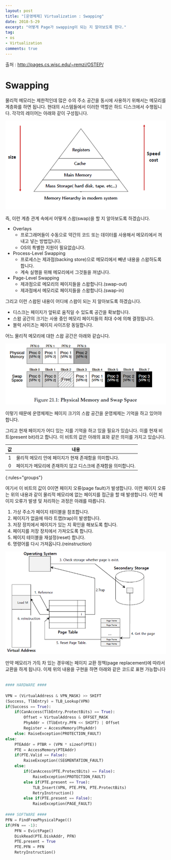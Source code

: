 ```yaml
---
layout: post
title: "[운영체제] Virtualization : Swapping"
date: 2018-5-29
excerpt: "어떻게 Page가 swapping이 되는 지 알아보도록 한다."
tag:
- os
- Virtualization 
comments: true
---
```

출처 : http://pages.cs.wisc.edu/~remzi/OSTEP/
# Swapping
물리적 메모리는 제한적인데 많은 수의 주소 공간을 동시에 사용하기 위해서는 메모리를 계층화를 하면 됩니다. 현대의 시스템들에서 이러한 역할은 하드 디스크에서 수행됩니다. 각각의 레이어는 아래와 같이 구성됩니다.

![Memory Hierarchy](/assets/img/res/2018-OS/Swapping/swap.png)

즉, 이런 계층 관계 속에서 어떻게 스왑(swap)을 할 지 알아보도록 하겠습니다.

- Overlays
    - 프로그래머들이 수동으로 약간의 코드 또는 데이터를 사용해서 메모리에서 꺼내고 넣는 방법입니다.
    - OS의 특별한 지원이 필요없습니다.
- Process-Level Swapping
    - 프로세스는 제과점(backing store)으로 메모리에서 빼낸 내용을 스왑하도록 합니다.
    - 계속 실행을 위해 메모리에서 그것들을 꺼냅니다.
- Page-Level Swapping
    - 제과점으로 메모리의 페이지들을 스왑합니다.(swap-out)
    - 제과점에서 메모리로 페이지들을 스왑합니다.(swap-in)

그리고 이런 스왑된 내용이 어디에 스왑이 되는 지 알아보도록 하겠습니다.

- 디스크는 페이지가 앞뒤로 움직일 수 있도록 공간을 확보합니다.
- 스왑 공간의 크기는 사용 중인 메모리 페이지들의 최대 수에 의해 결정됩니다.
- 블럭 사이즈는 페이지 사이즈랑 동일합니다.

어느 물리적 메모리에 대한 스왑 공간은 아래와 같습니다.

![Physical Memory and Swap Space](/assets/img/res/2018-OS/Swapping/swap_space.png)

이렇기 때문에 운영체제는 페이지 크기의 스왑 공간을 운영체제는 기억을 하고 있어야 합니다.

그리고 현재 페이지가 어디 있는 지를 기억을 하고 있을 필요가 있습니다. 이를 현재 비트(present bit)라고 합니다. 이 비트의 값은 아래의 표와 같은 의미를 가지고 있습니다.

| 값 | 내용 |
|:----:|------|
| 1 | 물리적 메모리 안에 페이지가 현재 존재함을 의미합니다. |
| 0 | 페이지가 메모리에 존재하지 않고 디스크에 존재함을 의미합니다. |
{:rules="groups"}

여기서 이 비트의 값이 0이면 페이지 오류(page fault)가 발생합니다. 이런 페이지 오류는 위의 내용과 같이 물리적 메모리에 없는 페이지를 접근을 할 때 발생합니다. 이런 페이지 오류가 발생 및 처리하는 과정은 아래를 따릅니다.

1. 가상 주소가 페이지 테이블을 참조합니다.
2. 페이지가 없음에 따라 트랩(trap)이 발생합니다.
3. 저장 장치에서 페이지가 있는 지 확인을 해보도록 합니다.
4. 페이지를 저장 장치에서 가져오도록 합니다.
5. 페이지 테이블을 재설정(reset) 합니다.
6. 명령어를 다시 가져옵니다.(reinstruction)

![page fault procedure](/assets/img/res/2018-OS/Swapping/state.png)

만약 메모리가 가득 차 있는 경우에는 페이지 교환 정책(page replacement)에 따라서 교환을 하게 됩니다. 이제 위의 내용을 구현을 하면 아래와 같은 코드로 표현 가능합니다

```python

#### HARDWARE ####

VPN = (VirtualAddress & VPN_MASK) >> SHIFT
(Success, TlbEntry) = TLB_Lookup(VPN)
if(Success == True):
    if(CanAccess(TlbEntry.ProtectBits) == True):
        Offset = VirtualAddress & OFFSET_MASK
        PhyAddr = (TlbEntry.PFN << SHIFT) | Offset
        Register = AccessMemory(PhyAddr)
    else: RaiseException(PROTECTION_FAULT)
else:
    PTEAddr = PTBR + (VPN * sizeof(PTE))
    PTE = AccessMemory(PTEAddr)
    if(PTE.Valid == False):
        RaiseException((SEGMENTATION_FAULT)
    else:
        if(CanAccess(PTE.ProtectBits) == False):
            RaiseException(PROTECTION_FAULT)
        else if(PTE.present == True):
            TLB_Insert(VPN, PTE.PFN, PTE.ProtectBits)
            RetryInstruction()
        else if(PTE.present == False):
            RaiseException(PAGE_FAULT)

#### SOFTWARE ####
PFN = FindFreePhysicalPage(()
if(PFN == -1):
    PFN = EvictPage()
    DiskRead(PTE.DiskAddr, PFN)
    PTE.present = True
    PTE.PFN = PFN
    RetryInstruction()
```


